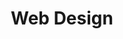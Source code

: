 ---
layout: page
title: Web Design
description: 'Tutorial on creating a basic GitHub website via HTML/CSS/Jekyll template.'  
img: assets/img/10.jpg
importance: 3
category: Soft Skills
---